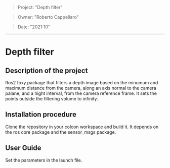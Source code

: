 > Project: "Depth filter"

> Owner: "Roberto Cappellaro" 

> Date: "2021:10" 

---

# Depth filter

## Description of the project
Ros2 foxy package that filters a depth image based on the minumum and maximum distance from the camera, along an axis normal to the camera palane, and a hight interval, from the camera reference frame. It sets the points outside the filtering volume to infinity.

## Installation procedure
Clone the repository in your colcon workspace and build it. It depends on the ros core package and the sensor_msgs package.

## User Guide
Set the parameters in the launch file.
